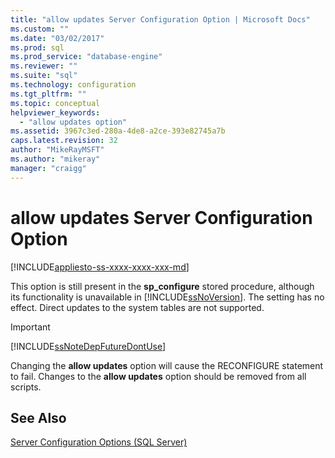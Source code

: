 ```yaml
---
title: "allow updates Server Configuration Option | Microsoft Docs"
ms.custom: ""
ms.date: "03/02/2017"
ms.prod: sql
ms.prod_service: "database-engine"
ms.reviewer: ""
ms.suite: "sql"
ms.technology: configuration
ms.tgt_pltfrm: ""
ms.topic: conceptual
helpviewer_keywords: 
  - "allow updates option"
ms.assetid: 3967c3ed-280a-4de8-a2ce-393e82745a7b
caps.latest.revision: 32
author: "MikeRayMSFT"
ms.author: "mikeray"
manager: "craigg"
---
```

# allow updates Server Configuration Option
[!INCLUDE[appliesto-ss-xxxx-xxxx-xxx-md](../../includes/appliesto-ss-xxxx-xxxx-xxx-md.md)]

  This option is still present in the **sp_configure** stored procedure, although its functionality is unavailable in [!INCLUDE[ssNoVersion](../../includes/ssnoversion-md.md)]. The setting has no effect. Direct updates to the system tables are not supported.  
  
> [!IMPORTANT]  
>  [!INCLUDE[ssNoteDepFutureDontUse](../../includes/ssnotedepfuturedontuse-md.md)]  
  
 Changing the **allow updates** option will cause the RECONFIGURE statement to fail. Changes to the **allow updates** option should be removed from all scripts.  
  
## See Also  
 [Server Configuration Options &#40;SQL Server&#41;](../../database-engine/configure-windows/server-configuration-options-sql-server.md)  
  
  
